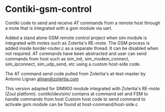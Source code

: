 # Contiki-gsm-control
Contiki code to send and receive AT commands from a remote host through a mote that is integrated with a gsm module via uart. 

Added a stand alone GSM remote control project when sim module is integrated with motes such as Zolertia's RE-mote. 
The GSM process is added inside border-router.c as a separate thread. It can be disabled when not required.
AT commands have been abstracted and user can send commands from host such as sim_init, sim_modem_connect, sim_ipconnect, sim_udp_send, etc using a custom host-side code.

The AT command send code pulled from Zolertia's at-test-master by Antonio Lignan <alinan@zolertia.com>

This version adapted for SIM900 module integrated with Zolertia's RE-mote (Zoul platform). 
contiki/dev/sim/ contains at command set and FSM to handle commands from host
Custom host code to send command to activate gsm module can be found at host-command/host-side.c
